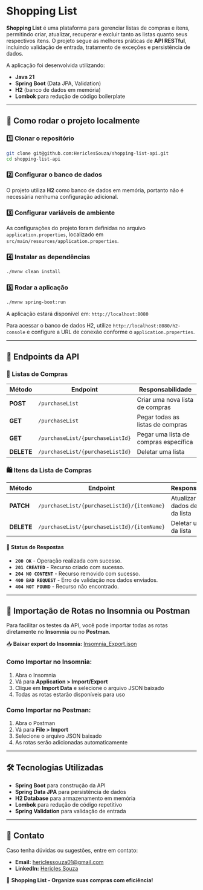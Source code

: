 # Shopping List

**Shopping List** é uma plataforma para gerenciar listas de compras e itens, permitindo criar, atualizar, recuperar e excluir tanto as listas quanto seus respectivos itens. O projeto segue as melhores práticas de **API RESTful**, incluindo validação de entrada, tratamento de exceções e persistência de dados.

A aplicação foi desenvolvida utilizando:

- **Java 21**
- **Spring Boot** (Data JPA, Validation)
- **H2** (banco de dados em memória)
- **Lombok** para redução de código boilerplate

---

## 🚀 Como rodar o projeto localmente

### 1️⃣ Clonar o repositório

```sh
git clone git@github.com:HericlesSouza/shopping-list-api.git
cd shopping-list-api
```

### 2️⃣ Configurar o banco de dados

O projeto utiliza **H2** como banco de dados em memória, portanto não é necessária nenhuma configuração adicional.

### 3️⃣ Configurar variáveis de ambiente

As configurações do projeto foram definidas no arquivo `application.properties`, localizado em `src/main/resources/application.properties`.

### 4️⃣ Instalar as dependências

```sh
./mvnw clean install
```

### 5️⃣ Rodar a aplicação

```sh
./mvnw spring-boot:run
```

A aplicação estará disponível em: `http://localhost:8080`

Para acessar o banco de dados H2, utilize `http://localhost:8080/h2-console` e configure a URL de conexão conforme o `application.properties`.

---

## 📌 Endpoints da API

### 🛒 Listas de Compras

|Método|Endpoint|Responsabilidade|
|---|---|---|
|**POST**|`/purchaseList`|Criar uma nova lista de compras|
|**GET**|`/purchaseList`|Pegar todas as listas de compras|
|**GET**|`/purchaseList/{purchaseListId}`|Pegar uma lista de compras específica|
|**DELETE**|`/purchaseList/{purchaseListId}`|Deletar uma lista|

### 🛍️ Itens da Lista de Compras

|Método|Endpoint|Responsabilidade|
|---|---|---|
|**PATCH**|`/purchaseList/{purchaseListId}/{itemName}`|Atualizar os dados de um item da lista|
|**DELETE**|`/purchaseList/{purchaseListId}/{itemName}`|Deletar um item da lista|

#### 📌 Status de Respostas

- **`200 OK`** - Operação realizada com sucesso.
- **`201 CREATED`** - Recurso criado com sucesso.
- **`204 NO CONTENT`** - Recurso removido com sucesso.
- **`400 BAD REQUEST`** - Erro de validação nos dados enviados.
- **`404 NOT FOUND`** - Recurso não encontrado.

---

## 🔄 Importação de Rotas no Insomnia ou Postman

Para facilitar os testes da API, você pode importar todas as rotas diretamente no **Insomnia** ou no **Postman**.

📥 **Baixar export do Insomnia:** [Insomnia_Export.json](./RoutesJSON.json)

### Como Importar no Insomnia:
1. Abra o Insomnia
2. Vá para **Application > Import/Export**
3. Clique em **Import Data** e selecione o arquivo JSON baixado
4. Todas as rotas estarão disponíveis para uso

### Como Importar no Postman:
1. Abra o Postman
2. Vá para **File > Import**
3. Selecione o arquivo JSON baixado
4. As rotas serão adicionadas automaticamente

---

## 🛠 Tecnologias Utilizadas

- **Spring Boot** para construção da API
- **Spring Data JPA** para persistência de dados
- **H2 Database** para armazenamento em memória
- **Lombok** para redução de código repetitivo
- **Spring Validation** para validação de entrada

---

## 📩 Contato

Caso tenha dúvidas ou sugestões, entre em contato:

- **Email:** [hericlessouza01@gmail.com](mailto:hericlessouza01@gmail.com)
- **LinkedIn:** [Hericles Souza](https://www.linkedin.com/in/hericlessouza/)

🚀 **Shopping List - Organize suas compras com eficiência!**